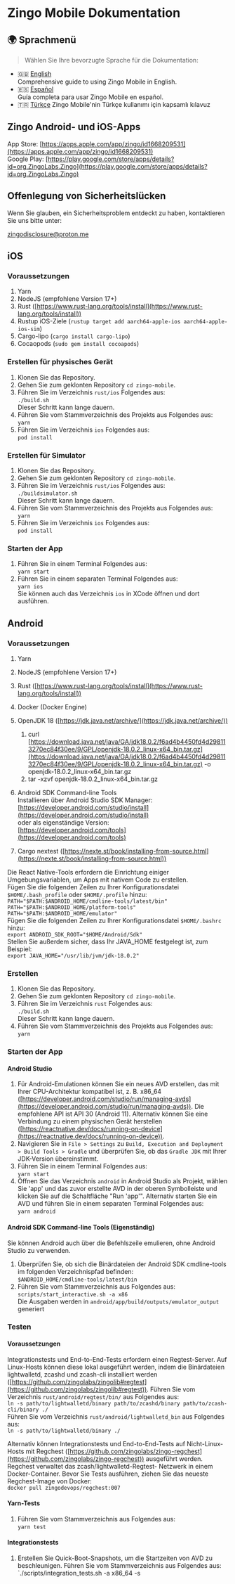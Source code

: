 # Zingo Mobile Dokumentation

## 🌍 Sprachmenü
> Wählen Sie Ihre bevorzugte Sprache für die Dokumentation:

- 🇬🇧 [English](../../README.md)  
  Comprehensive guide to using Zingo Mobile in English.
- 🇪🇸 [Español](../es/README-es.md)  
  Guía completa para usar Zingo Mobile en español.
- 🇹🇷 [Türkçe](../tu/readme-tu.md)
  Zingo Mobile'nin Türkçe kullanımı için kapsamlı kılavuz

## Zingo Android- und iOS-Apps
App Store: [https://apps.apple.com/app/zingo/id1668209531](https://apps.apple.com/app/zingo/id1668209531)  
Google Play: [https://play.google.com/store/apps/details?id=org.ZingoLabs.Zingo](https://play.google.com/store/apps/details?id=org.ZingoLabs.Zingo)

## Offenlegung von Sicherheitslücken

Wenn Sie glauben, ein Sicherheitsproblem entdeckt zu haben, kontaktieren Sie uns bitte unter:

zingodisclosure@proton.me

## iOS
### Voraussetzungen
1. Yarn
2. NodeJS (empfohlene Version 17+)
3. Rust ([https://www.rust-lang.org/tools/install](https://www.rust-lang.org/tools/install))
4. Rustup iOS-Ziele (`rustup target add aarch64-apple-ios aarch64-apple-ios-sim`)
5. Cargo-lipo (`cargo install cargo-lipo`)
6. Cocaopods (`sudo gem install cocoapods`)

### Erstellen für physisches Gerät
1. Klonen Sie das Repository.
2. Gehen Sie zum geklonten Repository `cd zingo-mobile`.
3. Führen Sie im Verzeichnis `rust/ios` Folgendes aus: <br />
   `./build.sh` <br />
   Dieser Schritt kann lange dauern.
4. Führen Sie vom Stammverzeichnis des Projekts aus Folgendes aus: <br />
   `yarn`
5. Führen Sie im Verzeichnis `ios` Folgendes aus: <br />
   `pod install`

### Erstellen für Simulator
1. Klonen Sie das Repository.
2. Gehen Sie zum geklonten Repository `cd zingo-mobile`.
3. Führen Sie im Verzeichnis `rust/ios` Folgendes aus: <br />
   `./buildsimulator.sh` <br />
   Dieser Schritt kann lange dauern.
4. Führen Sie vom Stammverzeichnis des Projekts aus Folgendes aus: <br />
   `yarn`
5. Führen Sie im Verzeichnis `ios` Folgendes aus: <br />
   `pod install`

### Starten der App
1. Führen Sie in einem Terminal Folgendes aus: <br />
   `yarn start`
2. Führen Sie in einem separaten Terminal Folgendes aus: <br />
   `yarn ios` <br />
   Sie können auch das Verzeichnis `ios` in XCode öffnen und dort ausführen.

## Android
### Voraussetzungen
1. Yarn
2. NodeJS (empfohlene Version 17+)
3. Rust ([https://www.rust-lang.org/tools/install](https://www.rust-lang.org/tools/install))
4. Docker (Docker Engine)
5. OpenJDK 18 ([https://jdk.java.net/archive/](https://jdk.java.net/archive/))

    1. curl [https://download.java.net/java/GA/jdk18.0.2/f6ad4b4450fd4d298113270ec84f30ee/9/GPL/openjdk-18.0.2_linux-x64_bin.tar.gz](https://download.java.net/java/GA/jdk18.0.2/f6ad4b4450fd4d298113270ec84f30ee/9/GPL/openjdk-18.0.2_linux-x64_bin.tar.gz) -o openjdk-18.0.2_linux-x64_bin.tar.gz
    2. tar -xzvf openjdk-18.0.2_linux-x64_bin.tar.gz

6. Android SDK Command-line Tools <br />
   Installieren über Android Studio SDK Manager: <br />
   [https://developer.android.com/studio/install](https://developer.android.com/studio/install) <br />
   oder als eigenständige Version: <br />
   [https://developer.android.com/tools](https://developer.android.com/tools)  
7. Cargo nextest ([https://nexte.st/book/installing-from-source.html](https://nexte.st/book/installing-from-source.html))

Die React Native-Tools erfordern die Einrichtung einiger Umgebungsvariablen, um Apps mit nativem Code zu erstellen. <br />
Fügen Sie die folgenden Zeilen zu Ihrer Konfigurationsdatei `$HOME/.bash_profile` oder `$HOME/.profile` hinzu: <br />
`PATH="$PATH:$ANDROID_HOME/cmdline-tools/latest/bin"` <br />
`PATH="$PATH:$ANDROID_HOME/platform-tools"` <br />
`PATH="$PATH:$ANDROID_HOME/emulator"` <br />
Fügen Sie die folgenden Zeilen zu Ihrer Konfigurationsdatei `$HOME/.bashrc` hinzu: <br />
`export ANDROID_SDK_ROOT="$HOME/Android/Sdk"` <br />
Stellen Sie außerdem sicher, dass Ihr JAVA_HOME festgelegt ist, zum Beispiel: <br />
`export JAVA_HOME="/usr/lib/jvm/jdk-18.0.2"`

### Erstellen
1. Klonen Sie das Repository.
2. Gehen Sie zum geklonten Repository `cd zingo-mobile`.
3. Führen Sie im Verzeichnis `rust` Folgendes aus: <br />
   `./build.sh` <br />
   Dieser Schritt kann lange dauern.
4. Führen Sie vom Stammverzeichnis des Projekts aus Folgendes aus: <br />
   `yarn`

### Starten der App
#### Android Studio
1. Für Android-Emulationen können Sie ein neues AVD erstellen, das mit Ihrer CPU-Architektur kompatibel ist, 
   z. B. x86_64 ([https://developer.android.com/studio/run/managing-avds](https://developer.android.com/studio/run/managing-avds)). Die empfohlene API ist API 
   30 (Android 11). Alternativ können Sie eine Verbindung zu einem physischen Gerät herstellen
   ([https://reactnative.dev/docs/running-on-device](https://reactnative.dev/docs/running-on-device)).
2. Navigieren Sie in `File > Settings` zu `Build, Execution and Deployment > Build Tools > Gradle` und
   überprüfen Sie, ob das `Gradle JDK` mit Ihrer JDK-Version übereinstimmt.
2. Führen Sie in einem Terminal Folgendes aus: <br />
   `yarn start`
3. Öffnen Sie das Verzeichnis `android` in Android Studio als Projekt, wählen Sie 'app' und das zuvor
   erstellte AVD in der oberen Symbolleiste und klicken Sie auf die Schaltfläche "Run 'app'".
   Alternativ starten Sie ein AVD und führen Sie in einem separaten Terminal Folgendes aus: <br />
   `yarn android` 
   
#### Android SDK Command-line Tools (Eigenständig)
Sie können Android auch über die Befehlszeile emulieren, ohne Android Studio zu verwenden.
1. Überprüfen Sie, ob sich die Binärdateien der Android SDK cmdline-tools im folgenden Verzeichnispfad befinden: <br />
   `$ANDROID_HOME/cmdline-tools/latest/bin`
2. Führen Sie vom Stammverzeichnis aus Folgendes aus: <br />
   `scripts/start_interactive.sh -a x86` <br />
   Die Ausgaben werden in `android/app/build/outputs/emulator_output` generiert

### Testen
#### Voraussetzungen
Integrationstests und End-to-End-Tests erfordern einen Regtest-Server. Auf Linux-Hosts können diese
lokal ausgeführt werden, indem die Binärdateien lightwalletd, zcashd und zcash-cli installiert werden
([https://github.com/zingolabs/zingolib#regtest](https://github.com/zingolabs/zingolib#regtest)). Führen Sie vom Verzeichnis `rust/android/regtest/bin/` aus Folgendes aus: <br />
`ln -s path/to/lightwalletd/binary path/to/zcashd/binary path/to/zcash-cli/binary ./` <br />
Führen Sie vom Verzeichnis `rust/android/lightwalletd_bin` aus Folgendes aus: <br />
`ln -s path/to/lightwalletd/binary ./`

Alternativ können Integrationstests und End-to-End-Tests auf Nicht-Linux-Hosts mit Regchest
([https://github.com/zingolabs/zingo-regchest](https://github.com/zingolabs/zingo-regchest)) ausgeführt werden. Regchest verwaltet das zcash/lightwalletd-Regtest-
Netzwerk in einem Docker-Container. Bevor Sie Tests ausführen, ziehen Sie das neueste Regchest-Image von Docker: <br />
`docker pull zingodevops/regchest:007`

#### Yarn-Tests
1. Führen Sie vom Stammverzeichnis aus Folgendes aus: <br />
   `yarn test`

#### Integrationstests
1. Erstellen Sie Quick-Boot-Snapshots, um die Startzeiten von AVD zu beschleunigen. Führen Sie vom Stammverzeichnis aus Folgendes aus: <br />
   `./scripts/integration_tests.sh -a x86_64 -s